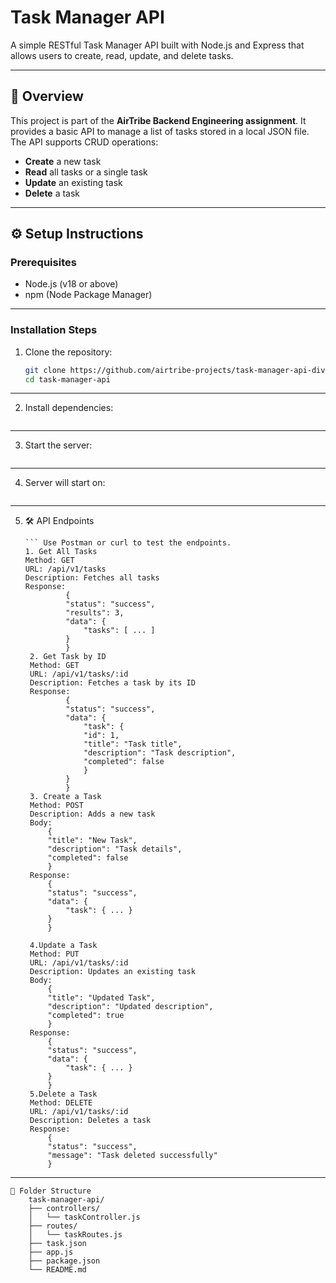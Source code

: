 # Task Manager API

A simple RESTful Task Manager API built with Node.js and Express that allows users to create, read, update, and delete tasks.

---

## 📌 Overview

This project is part of the **AirTribe Backend Engineering assignment**. It provides a basic API to manage a list of tasks stored in a local JSON file. The API supports CRUD operations:

- **Create** a new task
- **Read** all tasks or a single task
- **Update** an existing task
- **Delete** a task

---

## ⚙️ Setup Instructions

### Prerequisites

- Node.js (v18 or above)
- npm (Node Package Manager)

-----------------------------------------------------------------------------------------------------------------------------

### Installation Steps

1. Clone the repository:

   ```bash
   git clone https://github.com/airtribe-projects/task-manager-api-divyasrimanda/blob/master/app.js
   cd task-manager-api

----------------------------------------------------------------------------------------------------------------

2. Install dependencies:
   ```npm install

-------------------------------------------------------------------------------------------------------------------

3. Start the server:
   ```npm run dev

--------------------------------------------------------------------------------------------------------------------

4. Server will start on:
   ```http://localhost:3000

----------------------------------------------------------------------------------------------------------------

5. 🛠 API Endpoints
   ```All routes are prefixed with /api/v1/tasks.
   ``` Use Postman or curl to test the endpoints.
   1. Get All Tasks
   Method: GET
   URL: /api/v1/tasks
   Description: Fetches all tasks
   Response:
            {
            "status": "success",
            "results": 3,
            "data": {
                "tasks": [ ... ]
            }
            }
    2. Get Task by ID
    Method: GET
    URL: /api/v1/tasks/:id
    Description: Fetches a task by its ID
    Response:
            {
            "status": "success",
            "data": {
                "task": {
                "id": 1,
                "title": "Task title",
                "description": "Task description",
                "completed": false
                }
            }
            }
    3. Create a Task
    Method: POST
    Description: Adds a new task
    Body:
        {
        "title": "New Task",
        "description": "Task details",
        "completed": false
        }
    Response:
        {
        "status": "success",
        "data": {
            "task": { ... }
        }
        }

    4.Update a Task
    Method: PUT
    URL: /api/v1/tasks/:id
    Description: Updates an existing task
    Body:
        {
        "title": "Updated Task",
        "description": "Updated description",
        "completed": true
        }
    Response:
        {
        "status": "success",
        "data": {
            "task": { ... }
        }
        }
    5.Delete a Task
    Method: DELETE
    URL: /api/v1/tasks/:id
    Description: Deletes a task
    Response:
        {
        "status": "success",
        "message": "Task deleted successfully"
        }
------------------------------------------------------------------------------------------------------
    📁 Folder Structure
        task-manager-api/
        ├── controllers/
        │   └── taskController.js
        ├── routes/
        │   └── taskRoutes.js
        ├── task.json
        ├── app.js
        ├── package.json
        └── README.md

